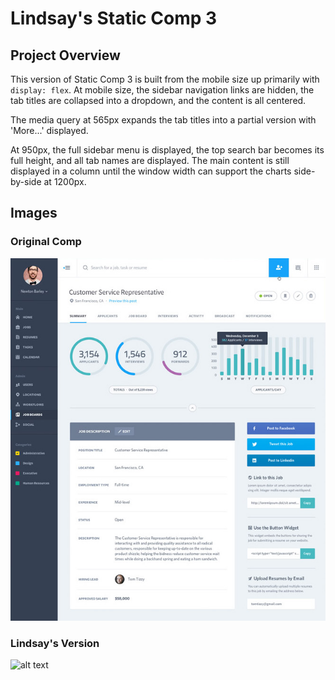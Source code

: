 # Lindsay's Static Comp 3
## Project Overview
This version of Static Comp 3 is built from the mobile size up primarily with `display: flex`.  At mobile size, the sidebar navigation links are hidden, the tab titles are collapsed into a dropdown, and the content is all centered.

The media query at 565px expands the tab titles into a partial version with 'More...' displayed.

At 950px, the full sidebar menu is displayed, the top search bar becomes its full height, and all tab names are displayed.  The main content is still displayed in a column until the window width can support the charts side-by-side at 1200px.


## Images
### Original Comp
![alt text](/images/original-comp.jpg 'Original Comp')

### Lindsay's Version
![alt text](/images/lindsays.png 'Lindsay\'s')